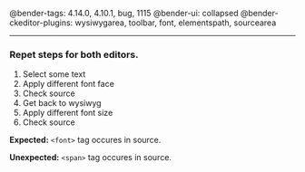 @bender-tags: 4.14.0, 4.10.1, bug, 1115
@bender-ui: collapsed
@bender-ckeditor-plugins: wysiwygarea, toolbar, font, elementspath, sourcearea

----

### Repet steps for both editors.

1. Select some text
1. Apply different font face
1. Check source
1. Get back to wysiwyg
1. Apply different font size
1. Check source

**Expected:** `<font>` tag occures in source.

**Unexpected:** `<span>` tag occures in source.
